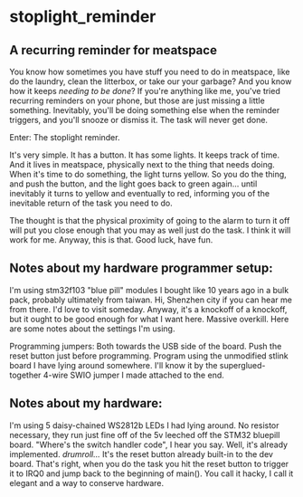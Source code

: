 # stoplight_reminder

## A recurring reminder for meatspace

You know how sometimes you have stuff you need to do in meatspace, like do the laundry, clean the litterbox, or take our your garbage? And you know how it keeps *needing to be done*? If you're anything like me, you've tried recurring reminders on your phone, but those are just missing a little something. Inevitably, you'll be doing something else when the reminder triggers, and you'll snooze or dismiss it. The task will never get done.

Enter: The stoplight reminder.

It's very simple. It has a button. It has some lights. It keeps track of time. And it lives in meatspace, physically next to the thing that needs doing. When it's time to do something, the light turns yellow. So you do the thing, and push the button, and the light goes back to green again... until inevitably it turns to yellow and eventually to red, informing you of the inevitable return of the task you need to do.

The thought is that the physical proximity of going to the alarm to turn it off will put you close enough that you may as well just do the task. I think it will work for me. Anyway, this is that. Good luck, have fun. 

## Notes about my hardware programmer setup:

I'm using stm32f103 "blue pill" modules I bought like 10 years ago in a bulk pack, probably ultimately from taiwan. Hi, Shenzhen city if you can hear me from there. I'd love to visit someday. Anyway, it's a knockoff of a knockoff, but it ought to be good enough for what I want here. Massive overkill. Here are some notes about the settings I'm using.

Programming jumpers: Both towards the USB side of the board.
Push the reset button just before programming.
Program using the unmodified stlink board I have lying around somewhere. I'll know it by the superglued-together 4-wire SWIO jumper I made attached to the end. 

## Notes about my hardware:

I'm using 5 daisy-chained WS2812b LEDs I had lying around. No resistor necessary, they run just fine off of the 5v leeched off the STM32 bluepill board.
"Where's the switch handler code", I hear you say. Well, it's already implemented. *drumroll...* It's the reset button already built-in to the dev board. That's right, when you do the task you hit the reset button to trigger it to IRQ0 and jump back to the beginning of main(). You call it hacky, I call it elegant and a way to conserve hardware.

